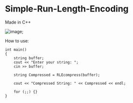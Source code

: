 # Simple-Run-Length-Encoding
Made in C++

![image](https://i.postimg.cc/6QYWFCGp/Screenshot-1.png);

How to use:
```
int main()
{
	string buffer;
	cout << "Enter your string: ";
	cin >> buffer;

	string Compressed = RLEcompress(buffer);

	cout << "Compressed String: " << Compressed << endl;

	for (;;) {}
}
```
